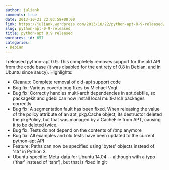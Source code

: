 ```yaml
---
author: juliank
comments: true
date: 2013-10-21 22:03:58+00:00
link: https://juliank.wordpress.com/2013/10/22/python-apt-0-9-released/
slug: python-apt-0-9-released
title: python-apt 0.9 released
wordpress_id: 657
categories:
- Debian
---
```


I released python-apt 0.9. This completely removes support for the old API from the code base (it was disabled for the entirety of 0.8 in Debian, and in Ubuntu since saucy). Highlights:

  * Cleanup: Complete removal of old-api support code
  * Bug fix: Various coverty bug fixes by Michael Vogt
  * Bug fix: Correctly handles multi-arch dependencies in apt.debfile, so packagekit and gdebi can now install local multi-arch packages correctly
  * Bug fix: A segmentation fault has been fixed. When releasing the value of the policy attribute of an apt_pkg.Cache object, its destructor deleted the pkgPolicy, but that was managed by a CacheFile from APT, causing it to be deleted twice.
  * Bug fix: Tests do not depend on the contents of /tmp anymore
  * Bug fix: All examples and old tests have been updated to the current python-apt API
  * Feature: Paths can now be specified using 'bytes' objects instead of 'str' in Python 3.
  * Ubuntu-specific: Meta-data for Ubuntu 14.04 -- although with a typo ('thar' instead of 'tahr'), but that is fixed in git

 
